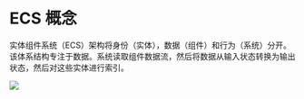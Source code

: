 # ECS 概念
实体组件系统（ECS）架构将身份（实体），数据（组件）和行为（系统）分开。该体系结构专注于数据。系统读取组件数据流，然后将数据从输入状态转换为输出状态，然后对这些实体进行索引。

![](https://cdn.jsdelivr.net/gh/longshilin/images/20201229131912.png)


